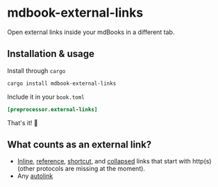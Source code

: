 # mdbook-external-links

Open external links inside your mdBooks in a different tab.

## Installation & usage

Install through `cargo`

```bash
cargo install mdbook-external-links
```

Include it in your `book.toml`

```toml
[preprocessor.external-links]
```

That's it! 🚀

## What counts as an external link?

- [Inline](https://spec.commonmark.org/0.30/#inline-link), [reference](https://spec.commonmark.org/0.30/#full-reference-link), [shortcut](https://spec.commonmark.org/0.30/#shortcut-reference-link), and [collapsed](https://spec.commonmark.org/0.30/#collapsed-reference-link) links that start with http(s) (other protocols are missing at the moment).
- Any [autolink](https://spec.commonmark.org/0.30/#autolinks)
